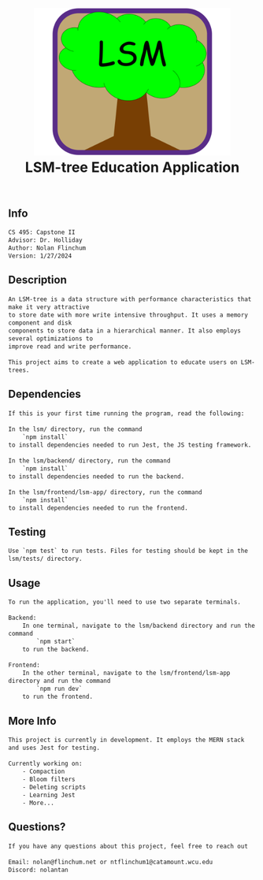 <h1 align="center">
    <br>
        <a href="https://github.com/NolanTan/Capstone-1">
            <img src="lsm/frontend/lsm-app/lsm-logo.png" alt="LSM" width="400">
        </a>
    <br>
        LSM-tree Education Application
    <br><br>
</h1>

## Info
    CS 495: Capstone II
    Advisor: Dr. Holliday
    Author: Nolan Flinchum
    Version: 1/27/2024

## Description
    An LSM-tree is a data structure with performance characteristics that make it very attractive
    to store date with more write intensive throughput. It uses a memory component and disk
    components to store data in a hierarchical manner. It also employs several optimizations to
    improve read and write performance.

    This project aims to create a web application to educate users on LSM-trees. 

## Dependencies
    If this is your first time running the program, read the following:

    In the lsm/ directory, run the command
        `npm install`
    to install dependencies needed to run Jest, the JS testing framework.
    
    In the lsm/backend/ directory, run the command 
        `npm install` 
    to install dependencies needed to run the backend.
    
    In the lsm/frontend/lsm-app/ directory, run the command
        `npm install` 
    to install dependencies needed to run the frontend.

## Testing
    Use `npm test` to run tests. Files for testing should be kept in the lsm/tests/ directory.

## Usage
    To run the application, you'll need to use two separate terminals.
    
    Backend:
        In one terminal, navigate to the lsm/backend directory and run the command
            `npm start`
        to run the backend.
    
    Frontend:
        In the other terminal, navigate to the lsm/frontend/lsm-app directory and run the command
            `npm run dev`
        to run the frontend.

## More Info
    This project is currently in development. It employs the MERN stack and uses Jest for testing.

    Currently working on:
        - Compaction
        - Bloom filters
        - Deleting scripts
        - Learning Jest
        - More...

## Questions?
    If you have any questions about this project, feel free to reach out

    Email: nolan@flinchum.net or ntflinchum1@catamount.wcu.edu
    Discord: nolantan